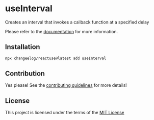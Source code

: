 # useInterval

Creates an interval that invokes a callback function at a specified delay

Please refer to the [documentation](#) for more information.

## Installation

```bash
npx changeelog/reactuse@latest add useInterval
```

## Contribution

Yes please! See the [contributing guidelines](#) for more details!

## License

This project is licensed under the terms of the [MIT License](/LICENSE)
